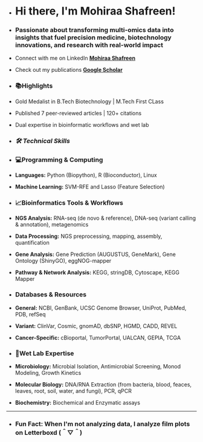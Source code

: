 * # Hi there, I'm Mohiraa Shafreen! 
* ### **Passionate about transforming multi-omics data into insights that fuel precision medicine, biotechnology innovations, and research with real-world impact**
* Connect with me on LinkedIn [**Mohiraa Shafreen**](https://www.linkedin.com/in/mohiraa-shafreen-95829921a)
* Check out my publications [**Google Scholar**](https://scholar.google.com/citations?hl=en&user=0mf9Qd0AAAAJ)
  
* ### **📚Highlights**
* Gold Medalist in B.Tech Biotechnology | M.Tech First CLass
* Published 7 peer-reviewed articles | 120+ citations
* Dual expertise in bioinformatic workflows and wet lab

* ### *🛠 Technical Skills*

* ### **💻Programming & Computing**
* **Languages:** Python (Biopython), R (Bioconductor), Linux
* **Machine Learning:** SVM-RFE and Lasso (Feature Selection)
* ### **📈Bioinformatics Tools & Workflows**
* **NGS Analysis:** RNA-seq (de novo & reference), DNA-seq (variant calling & annotation), metagenomics
* **Data Processing:** NGS preprocessing, mapping, assembly, quantification
* **Gene Analysis:** Gene Prediction (AUGUSTUS, GeneMark), Gene Ontology (ShinyGO), eggNOG-mapper
* **Pathway & Network Analysis:** KEGG, stringDB, Cytoscape, KEGG Mapper
* ### **Databases & Resources**
* **General:** NCBI, GenBank, UCSC Genome Browser, UniProt, PubMed, PDB, refSeq
* **Variant:** ClinVar, Cosmic, gnomAD, dbSNP, HGMD, CADD, REVEL
* **Cancer-Specific:** cBioportal, TumorPortal, UALCAN, GEPIA, TCGA
* ### **🔬Wet Lab Expertise**
* **Microbiology:** Microbial Isolation, Antimicrobial Screening, Monod Modeling, Growth Kinetics
* **Molecular Biology:** DNA/RNA Extraction (from bacteria, blood, feaces, leaves, root, soil, water, and fungi), PCR, qPCR
* **Biochemistry:** Biochemical and Enzymatic assays
----
* ### **Fun Fact:** When I'm not analyzing data, I analyze film plots on Letterboxd (＾▽＾)
